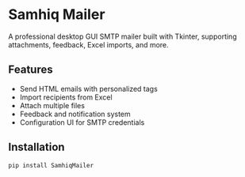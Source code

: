 # Samhiq Mailer

A professional desktop GUI SMTP mailer built with Tkinter, supporting attachments, feedback, Excel imports, and more.

## Features

- Send HTML emails with personalized tags
- Import recipients from Excel
- Attach multiple files
- Feedback and notification system
- Configuration UI for SMTP credentials

## Installation

```bash
pip install SamhiqMailer
